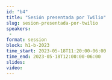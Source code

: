 ```yaml
---
id: "b4"
title: "Sesión presentada por Twilio"
slug: sesion-presentada-por-twilio
speakers:
 - 
format: session
block: h1-b-2023
time_start: 2023-05-18T11:20:00-06:00
time_end: 2023-05-18T12:00:00-06:00
slides: 
video: 
---
```


